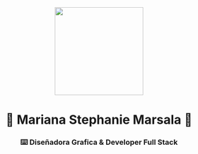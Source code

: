 <div align="center">
  <img  src="https://giphy.com/embed/ES9cAJlcxblRESzOH1" width="200"/>
  <h1 align="center">👋 Mariana Stephanie Marsala 👋</h1>
  <h3 align="center"> ⌨️ Diseñadora Grafica & Developer Full Stack</h3>
</div>
